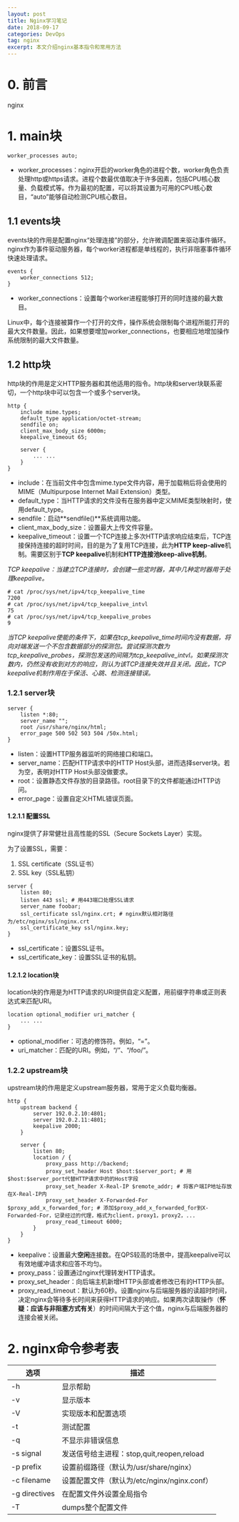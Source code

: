```yaml
---
layout: post
title: Nginx学习笔记
date: 2018-09-17
categories: DevOps
tag: nginx
excerpt: 本文介绍nginx基本指令和常用方法
---
```


# 0. 前言

nginx

# 1. main块

```
worker_processes auto;
```

- worker_processes：nginx开启的worker角色的进程个数，worker角色负责处理http或https请求。进程个数最优值取决于许多因素，包括CPU核心数量、负载模式等。作为最初的配置，可以将其设置为可用的CPU核心数目，“auto”能够自动检测CPU核心数目。

## 1.1 events块

events块的作用是配置nginx“处理连接”的部分，允许微调配置来驱动事件循环。nginx作为事件驱动服务器，每个worker进程都是单线程的，执行非阻塞事件循环快速处理请求。

```
events {
    worker_connections 512;
}
```

- worker_connections：设置每个worker进程能够打开的同时连接的最大数目。

Linux中，每个连接被算作一个打开的文件，操作系统会限制每个进程所能打开的最大文件数量。因此，如果想要增加worker_connections，也要相应地增加操作系统限制的最大文件数量。

## 1.2 http块

http块的作用是定义HTTP服务器和其他适用的指令。http块和server块联系密切，一个http块中可以包含一个或多个server块。

```
http {
    include mime.types;
    default_type application/octet-stream;
    sendfile on;
    client_max_body_size 6000m;
    keepalive_timeout 65;
    
    server {
        ... ...
    }
}
```

- include：在当前文件中包含mime.type文件内容，用于加载稍后将会使用的MIME（Multipurpose Internet Mail Extension）类型。
- default_type：当HTTP请求的文件没有在服务器中定义MIME类型映射时，使用default_type。
- sendfile：启动**sendfile()**系统调用功能。
- client_max_body_size：设置最大上传文件容量。
- keepalive_timeout：设置一个TCP连接上多次HTTP请求响应结束后，TCP连接保持连接的超时时间，目的是为了复用TCP连接，此为**HTTP keep-alive**机制。需要区别于**TCP keepalive**机制和**HTTP连接池keep-alive机制**。

*TCP keepalive：当建立TCP连接时，会创建一些定时器，其中几种定时器用于处理keepalive。*

```
# cat /proc/sys/net/ipv4/tcp_keepalive_time
7200
# cat /proc/sys/net/ipv4/tcp_keepalive_intvl
75
# cat /proc/sys/net/ipv4/tcp_keepalive_probes
9
```

*当TCP keepalive使能的条件下，如果在tcp_keepalive_time时间内没有数据，将向对端发送一个不包含数据部分的探测包。尝试探测次数为tcp_keepalive_probes，探测包发送的间隔为tcp_keepalive_intvl。如果探测次数内，仍然没有收到对方的响应，则认为该TCP连接失效并且关闭。因此，TCP keepalive机制作用在于保活、心跳、检测连接错误。*

### 1.2.1 server块

```
server {
    listen *:80;
    server_name "";
    root /usr/share/nginx/html;
    error_page 500 502 503 504 /50x.html;
}
```

- listen：设置HTTP服务器监听的网络接口和端口。
- server_name：匹配HTTP请求中的HTTP Host头部，进而选择server块。若为空，表明对HTTP Host头部没做要求。
- root：设置静态文件存放的目录路径。root目录下的文件都能通过HTTP访问。
- error_page：设置自定义HTML错误页面。

#### 1.2.1.1 配置SSL

nginx提供了非常健壮且高性能的SSL（Secure Sockets Layer）实现。

为了设置SSL，需要：
1. SSL certificate（SSL证书）
2. SSL key（SSL私钥）

```
server {
    listen 80;
    listen 443 ssl; # 用443端口处理SSL请求
    server_name foobar;
    ssl_certificate ssl/nginx.crt; # nginx默认相对路径为/etc/nginx/ssl/nginx.crt
    ssl_certificate_key ssl/nginx.key;
}
```

- ssl_certificate：设置SSL证书。
- ssl_certificate_key：设置SSL证书的私钥。

#### 1.2.1.2 location块

location块的作用是为HTTP请求的URI提供自定义配置，用前缀字符串或正则表达式来匹配URI。

```
location optional_modifier uri_matcher {
    ... ...
}
```

- optional_modifier：可选的修饰符。例如，“=”。
- uri_matcher：匹配的URI。例如，“/”、“/foo/”。

### 1.2.2 upstream块

upstream块的作用是定义upstream服务器，常用于定义负载均衡器。

```
http {
    upstream backend {
        server 192.0.2.10:4801;
        server 192.0.2.11:4801;
        keepalive 2000;
    }

    server {
        listen 80;
        location / {
            proxy_pass http://backend;
            proxy_set_header Host $host:$server_port; # 用$host:$server_port代替HTTP请求中的的Host字段
            proxy_set_header X-Real-IP $remote_addr; # 将客户端IP地址存放在X-Real-IP内
            proxy_set_header X-Forwarded-For $proxy_add_x_forwarded_for; # 添加$proxy_add_x_forwarded_for到X-Forwarded-For，记录经过的代理，格式为client，proxy1，proxy2，...
            proxy_read_timeout 6000;
        }
    }
}
```

- keepalive：设置最大**空闲**连接数。在QPS较高的场景中，提高keepalive可以有效地缓冲请求和应答不均匀。
- proxy_pass：设置通过nginx代理转发HTTP请求。
- proxy_set_header：向后端主机新增HTTP头部或者修改已有的HTTP头部。
- proxy_read_timeout：默认为60秒。设置nginx与后端服务器的读超时时间，决定nginx会等待多长时间来获得HTTP请求的响应。如果两次读取操作（**怀疑：应该与非阻塞方式有关**）的时间间隔大于这个值，nginx与后端服务器的连接会被关闭。

# 2. nginx命令参考表

| 选项 | 描述 |
|--------|--------|
|   -h   | 显示帮助 |
|   -v   | 显示版本 |
|   -V   | 实现版本和配置选项 |
|   -t   | 测试配置 |
|   -q   | 不显示非错误信息 |
|   -s signal   | 发送信号给主进程：stop,quit,reopen,reload |
|   -p prefix   | 设置前缀路径（默认为/usr/share/nginx） |
|   -c filename | 设置配置文件（默认为/etc/nginx/nginx.conf） |
|   -g directives | 在配置文件外设置全局指令 |
|   -T   | dumps整个配置文件 |
